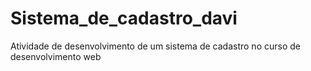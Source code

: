 # Sistema_de_cadastro_davi
Atividade de desenvolvimento de um sistema de cadastro no curso de desenvolvimento web
